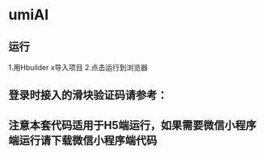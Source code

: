 # umiAI


## 运行
   1.用Hbuilder x导入项目
   2.点击运行到浏览器
   
## 登录时接入的滑块验证码请参考：[](https://cloud.tencent.com/document/product/1110/36841)
   
## 注意本套代码适用于H5端运行，如果需要微信小程序端运行请下载微信小程序端代码




